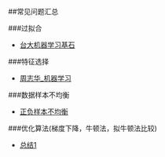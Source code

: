 ##常见问题汇总

###过拟合
* [台大机器学习基石](../机器学习基石_台大/13_Hazard_of_Overfitting.md)


###特征选择

* [周志华_机器学习](../机器学习-周志华-阅读笔记/阅读笔记(周志华机器学习)-第十一章-特征选择与稀疏学习.md)

###数据样本不均衡

* [正负样本不均衡](../常见问题和及代码实现/数据预处理)

###优化算法(梯度下降，牛顿法，拟牛顿法比较)

* [总结1](../常见问题和及代码实现/优化算法)

